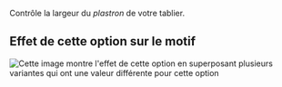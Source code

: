 Contrôle la largeur du *plastron* de votre tablier.

## Effet de cette option sur le motif

![Cette image montre l'effet de cette option en superposant plusieurs variantes qui ont une valeur différente pour cette option](albert\_bibwidth\_sample.svg "Effet de cette option sur le motif")
